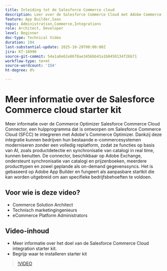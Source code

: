 ```yaml
---
title: Inleiding tot de Salesforce Commerce cloud
description: Leer over de Salesforce Commerce Cloud met Adobe Commerce Optimizer die de SFC Schakelaar gebruikt.
feature: App Builder,Saas
topic: Administration,Commerce,Integrations
role: Architect, Developer
level: Beginner
doc-type: Technical Video
duration: 194
last-substantial-update: 2025-10-20T00:00:00Z
jira: KT-18990
source-git-commit: 54a1a8e62e86f8ae3456bb41a1b0450134f26b71
workflow-type: tm+mt
source-wordcount: '154'
ht-degree: 0%

---
```



# Meer informatie over de Salesforce Commerce cloud starter kit

Meer informatie over de Commerce Optimizer Salesforce Commerce Cloud Connector, een hulpprogramma dat is ontworpen om Salesforce Commerce Cloud (SFCC) te integreren met Adobe&#39;s Commerce Optimizer. Dankzij deze integratie kunnen bedrijven hun bestaande e-commercesystemen moderniseren zonder een volledig replatform, zodat ze functies op basis van AI, zoals productdetectie en synchronisatie van catalogi in real time, kunnen benutten. De connector, beschikbaar op Adobe Exchange, ondersteunt synchronisatie van catalogi en prijzenboeken, meerdere producttypen en zowel geplande als on-demand gegevenssyncs. Het is gebaseerd op Adobe App Builder en fungeert als aanpasbare startkit die kan worden uitgebreid om aan specifieke bedrijfsbehoeften te voldoen.

## Voor wie is deze video?

* Commerce Solution Architect
* Technisch marketingingenieurs
* eCommerce Platform Administrators

## Video-inhoud

* Meer informatie over het doel van de Salesforce Commerce Cloud integration starter kit.
* Begrijp waar te installeren starter kit

>[!VIDEO](https://video.tv.adobe.com/v/3476013?learn=on)
